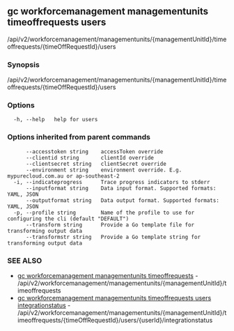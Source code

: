 ## gc workforcemanagement managementunits timeoffrequests users

/api/v2/workforcemanagement/managementunits/{managementUnitId}/timeoffrequests/{timeOffRequestId}/users

### Synopsis

/api/v2/workforcemanagement/managementunits/{managementUnitId}/timeoffrequests/{timeOffRequestId}/users

### Options

```
  -h, --help   help for users
```

### Options inherited from parent commands

```
      --accesstoken string    accessToken override
      --clientid string       clientId override
      --clientsecret string   clientSecret override
      --environment string    environment override. E.g. mypurecloud.com.au or ap-southeast-2
  -i, --indicateprogress      Trace progress indicators to stderr
      --inputformat string    Data input format. Supported formats: YAML, JSON
      --outputformat string   Data output format. Supported formats: YAML, JSON
  -p, --profile string        Name of the profile to use for configuring the cli (default "DEFAULT")
      --transform string      Provide a Go template file for transforming output data
      --transformstr string   Provide a Go template string for transforming output data
```

### SEE ALSO

* [gc workforcemanagement managementunits timeoffrequests](gc_workforcemanagement_managementunits_timeoffrequests.html)	 - /api/v2/workforcemanagement/managementunits/{managementUnitId}/timeoffrequests
* [gc workforcemanagement managementunits timeoffrequests users integrationstatus](gc_workforcemanagement_managementunits_timeoffrequests_users_integrationstatus.html)	 - /api/v2/workforcemanagement/managementunits/{managementUnitId}/timeoffrequests/{timeOffRequestId}/users/{userId}/integrationstatus


